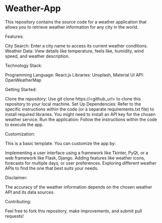 # Weather-App
This repository contains the source code for a weather application that allows you to retrieve weather information for any city in the world.

Features:

City Search: Enter a city name to access its current weather conditions.
Weather Data: View details like temperature, feels like, humidity, wind speed, and weather description.

Technology Stack:

Programming Language: React.js
Libraries: Unsplash, Material UI
API: OpenWeatherMap

Getting Started:

Clone the repository: Use git clone https://<github_url> to clone this repository to your local machine.
Set Up Dependencies: Refer to the specific instructions within the code (or a separate requirements.txt file) to install required libraries. You might need to install an API key for the chosen weather service.
Run the application: Follow the instructions within the code to execute the app.

Customization:

This is a basic template. You can customize the app by:

Implementing a user interface using a framework like Tkinter, PyQt, or a web framework like Flask, Django.
Adding features like weather icons, forecasts for multiple days, or user preferences.
Exploring different weather APIs to find the one that best suits your needs.

Disclaimer:

The accuracy of the weather information depends on the chosen weather API and its data sources.

Contributing:

Feel free to fork this repository, make improvements, and submit pull requests!
